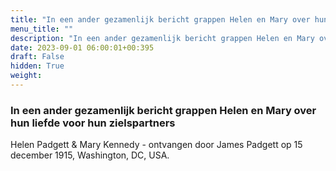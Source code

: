 ```yaml
---
title: "In een ander gezamenlijk bericht grappen Helen en Mary over hun liefde voor hun zielspartners"
menu_title: ""
description: "In een ander gezamenlijk bericht grappen Helen en Mary over hun liefde voor hun zielspartners"
date: 2023-09-01 06:00:01+00:395
draft: False
hidden: True
weight:
---
```

### In een ander gezamenlijk bericht grappen Helen en Mary over hun liefde voor hun zielspartners

Helen Padgett & Mary Kennedy - ontvangen door James Padgett op 15 december 1915, Washington, DC, USA.
